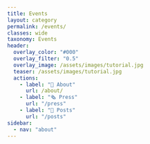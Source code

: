```yaml
---
title: Events
layout: category
permalink: /events/
classes: wide
taxonomy: Events
header:
  overlay_color: "#000"
  overlay_filter: "0.5"
  overlay_image: /assets/images/tutorial.jpg
  teaser: /assets/images/tutorial.jpg
  actions:
    - label: "🦕 About"
      url: /about/
    - label: "🗞️ Press"
      url: "/press"
    - label: "📰 Posts"
      url: "/posts"
sidebar:
  - nav: "about"
---
```

